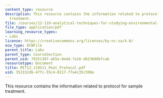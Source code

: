 ```yaml
---
content_type: resource
description: This resource contains the information related to protocol for sample
  treatment.
file: /courses/12-119-analytical-techniques-for-studying-environmental-and-geologic-samples-spring-2011/352152db47fc55c40217f7a4c35c598e_MIT12_119S11_Peat_Protocol.pdf
file_type: application/pdf
learning_resource_types:
- Labs
license: https://creativecommons.org/licenses/by-nc-sa/4.0/
ocw_type: OCWFile
parent_title: Labs
parent_type: CourseSection
parent_uid: 79351307-ab5a-8e4d-7a16-d623686bfcab
resourcetype: Document
title: MIT12_119S11_Peat_Protocol.pdf
uid: 352152db-47fc-55c4-0217-f7a4c35c598e
---
```

This resource contains the information related to protocol for sample treatment.